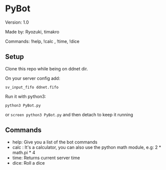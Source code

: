 # PyBot

Version: 1.0

Made by: Ryozuki, timakro

Commands: !help, !calc <operation>, !time, !dice

## Setup

Clone this repo while being on ddnet dir.

On your server config add:

`sv_input_fifo ddnet.fifo`

Run it with python3:

`python3 PyBot.py`

or `screen python3 PyBot.py` and then detach to keep it running

## Commands

- help: Give you a list of the bot commands
- calc <operation>: It's a calculator, you can also use the python math module, e.g: 2 * math.pi * 4
- time: Returns current server time
- dice: Roll a dice
